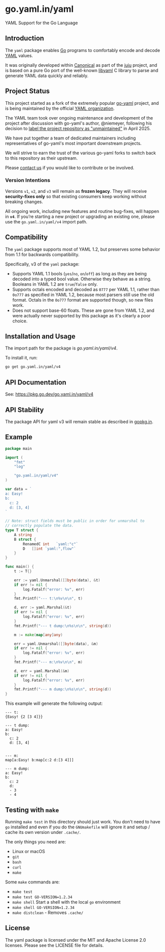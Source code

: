 go.yaml.in/yaml
===============

YAML Support for the Go Language


## Introduction

The `yaml` package enables [Go](https://go.dev/) programs to comfortably encode
and decode [YAML](https://yaml.org/) values.

It was originally developed within [Canonical](https://www.canonical.com) as
part of the [juju](https://juju.ubuntu.com) project, and is based on a pure Go
port of the well-known [libyaml](http://pyyaml.org/wiki/LibYAML) C library to
parse and generate YAML data quickly and reliably.


## Project Status

This project started as a fork of the extremely popular [go-yaml](
https://github.com/go-yaml/yaml/)
project, and is being maintained by the official [YAML organization](
https://github.com/yaml/).

The YAML team took over ongoing maintenance and development of the project after
discussion with go-yaml's author, @niemeyer, following his decision to
[label the project repository as "unmaintained"](
https://github.com/go-yaml/yaml/blob/944c86a7d2/README.md) in April 2025.

We have put together a team of dedicated maintainers including representatives
of go-yaml's most important downstream projects.

We will strive to earn the trust of the various go-yaml forks to switch back to
this repository as their upstream.

Please [contact us](https://cloud-native.slack.com/archives/C08PPAT8PS7) if you
would like to contribute or be involved.


### Version Intentions

Versions `v1`, `v2`, and `v3` will remain as **frozen legacy**.
They will receive **security-fixes only** so that existing consumers keep
working without breaking changes.

All ongoing work, including new features and routine bug-fixes, will happen in
**`v4`**.
If you’re starting a new project or upgrading an existing one, please use the
`go.yaml.in/yaml/v4` import path.


## Compatibility

The `yaml` package supports most of YAML 1.2, but preserves some behavior from
1.1 for backwards compatibility.

Specifically, v3 of the `yaml` package:

* Supports YAML 1.1 bools (`yes`/`no`, `on`/`off`) as long as they are being
  decoded into a typed bool value.
  Otherwise they behave as a string.
  Booleans in YAML 1.2 are `true`/`false` only.
* Supports octals encoded and decoded as `0777` per YAML 1.1, rather than
  `0o777` as specified in YAML 1.2, because most parsers still use the old
  format.
  Octals in the `0o777` format are supported though, so new files work.
* Does not support base-60 floats.
  These are gone from YAML 1.2, and were actually never supported by this
  package as it's clearly a poor choice.


## Installation and Usage

The import path for the package is *go.yaml.in/yaml/v4*.

To install it, run:

```bash
go get go.yaml.in/yaml/v4
```


## API Documentation

See: <https://pkg.go.dev/go.yaml.in/yaml/v4>


## API Stability

The package API for yaml v3 will remain stable as described in [gopkg.in](
https://gopkg.in).


## Example

```go
package main

import (
	"fmt"
	"log"

	"go.yaml.in/yaml/v4"
)

var data = `
a: Easy!
b:
  c: 2
  d: [3, 4]
`

// Note: struct fields must be public in order for unmarshal to
// correctly populate the data.
type T struct {
	A string
	B struct {
		RenamedC int   `yaml:"c"`
		D	[]int `yaml:",flow"`
	}
}

func main() {
	t := T{}

	err := yaml.Unmarshal([]byte(data), &t)
	if err != nil {
		log.Fatalf("error: %v", err)
	}
	fmt.Printf("--- t:\n%v\n\n", t)

	d, err := yaml.Marshal(&t)
	if err != nil {
		log.Fatalf("error: %v", err)
	}
	fmt.Printf("--- t dump:\n%s\n\n", string(d))

	m := make(map[any]any)

	err = yaml.Unmarshal([]byte(data), &m)
	if err != nil {
		log.Fatalf("error: %v", err)
	}
	fmt.Printf("--- m:\n%v\n\n", m)

	d, err = yaml.Marshal(&m)
	if err != nil {
		log.Fatalf("error: %v", err)
	}
	fmt.Printf("--- m dump:\n%s\n\n", string(d))
}
```

This example will generate the following output:

```
--- t:
{Easy! {2 [3 4]}}

--- t dump:
a: Easy!
b:
  c: 2
  d: [3, 4]


--- m:
map[a:Easy! b:map[c:2 d:[3 4]]]

--- m dump:
a: Easy!
b:
  c: 2
  d:
  - 3
  - 4
```


## Testing with `make`

Running `make test` in this directory should just work.
You don't need to have `go` installed and even if you do the `GNUmakefile` will
ignore it and setup / cache its own version under `.cache/`.

The only things you need are:
* Linux or macOS
* `git`
* `bash`
* `curl`
* `make`

Some `make` commands are:

* `make test`
* `make test GO-VERSION=1.2.34`
* `make shell` Start a shell with the local `go` environment
* `make shell GO-VERSION=1.2.34`
* `make distclean` - Removes `.cache/`


## License

The yaml package is licensed under the MIT and Apache License 2.0 licenses.
Please see the LICENSE file for details.
